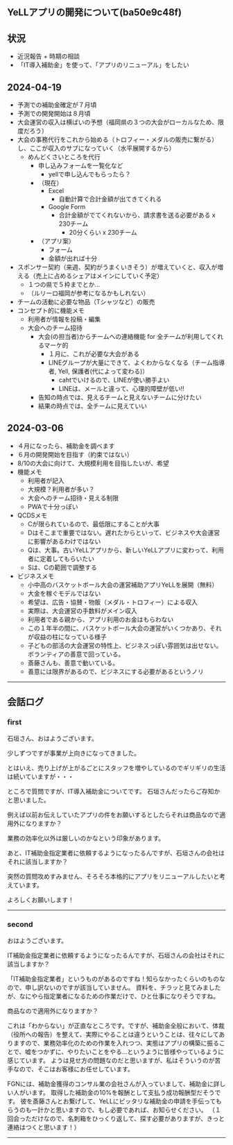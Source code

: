 YeLLアプリの開発について(ba50e9c48f)
---

## 状況
- 近況報告 + 時期の相談
- 「IT導入補助金」を使って、「アプリのリニューアル」をしたい

## 2024-04-19
- 予測での補助金確定が７月頃
- 予測での開発開始は８月頃
- 大会運営の収入は横ばいの予想（福岡県の３つの大会がローカルなため、限度だろう）
- 大会の事務代行をこれから始める（トロフィー・メダルの販売に繋がる）し、ここが収入のサブになっていく（水平展開するから）
  - めんどくさいところを代行
    - 申し込みフォームを一覧化など
      - yellで申し込んでもらったら？
    - （現在）
      - Excel
        - 自動計算で合計金額が出てきてくれる
      - Google Form
        - 合計金額がでてくれないから、請求書を送る必要がある x 230チーム
          - 20分くらい x 230チーム
    - （アプリ案）
      - フォーム
      - 金額が出れば十分
- スポンサー契約（来週、契約がうまくいきそう）が増えていくと、収入が増える（売上に占めるシェアはメインにしていく予定）
  - １つの県で５枠までとか...
  - （ルリーロ福岡が参考になるかもしれない）
- チームの活動に必要な物品（Tシャツなど）の販売
- コンセプト的に機能メモ
  - 利用者が情報を投稿・編集
  - 大会へのチーム招待
    - 大会(の担当者)からチームへの連絡機能 for 全チームが利用してくれるマーケ的
      - １月に、これが必要な大会がある
      - LINEグループが大量にできて、よくわからなくなる（チーム指導者, Yell, 保護者(代によって変わる)）
        - cahtでいけるので、LINEが使い勝手よい
        - LINEは、メールと違って、心理的障壁が低い!!
    - 告知の時点では、見えるチームと見えないチームに分けたい
    - 結果の時点では、全チームに見えていい


## 2024-03-06
- ４月になったら、補助金を調べます
- ６月の開発開始を目指す（約束ではない）
- 8/10の大会に向けて、大規模利用を目指したいが、希望
- 機能メモ
  - 利用者が記入
  - 大規模？利用者が多い？
  - 大会へのチーム招待・見える制限
  - PWAで十分っぽい
- QCDSメモ
  - Cが限られているので、最低限にすることが大事
  - Dはそこまで重要ではない。遅れたからといって、ビジネスや大会運営に影響があるわけではない
  - Qは、大事。古いYeLLアプリから、新しいYeLLアプリに変わって、利用者に定着してもらいたい
  - Sは、Cの範囲で調整する
- ビジネスメモ
  - 小中高のバスケットボール大会の運営補助アプリYeLLを展開（無料）
  - 大金を稼ぐモデルではない
  - 希望は、広告・協賛・物販（メダル・トロフィー）による収入
  - 実際は、大会運営の手数料がメイン収入
  - 利用者である親から、アプリ利用のお金はもらわない
  - この１年半の間に、バスケットボール大会の運営がいくつかあり、それが収益の柱になっている様子
  - 子どもの部活の大会運営の特性上、ビジネスっぽい雰囲気は出せない。ボランティアの善意で回っている。
  - 斎藤さんも、善意で動いている。
  - 善意には限界があるので、ビジネスにする必要があるというノリ

---
## 会話ログ
### first
石垣さん、おはようございます。

少しずつですが事業が上向きになってきました。

とはいえ、売り上げが上がるごとにスタッフを増やしているのでギリギリの生活は続いていますが・・・

ところで質問ですが、IT導入補助金についてです。
石垣さんだったらご存知かと思いました。

例えば以前お伝えしていたアプリの件をお願いするとしたらそれは商品なので適用外になりますか？

業務の効率化以外は厳しいのかなという印象があります。

あと、IT補助金指定業者に依頼するようになったるんですが、石垣さんの会社はそれに該当しますか？


突然の質問攻めすみません、そろそろ本格的にアプリをリニューアルしたいと考えています。

よろしくお願いします！

---
### second
おはようございます。

IT補助金指定業者に依頼するようになったるんですが、石垣さんの会社はそれに該当しますか？

「IT補助金指定業者」というものがあるのですね！知らなかったくらいのものなので、申し訳ないのですが該当していません。
資料を、チラッと見てみましたが、なにやら指定業者になるための作業だけで、ひと仕事になりそうですね。

商品なので適用外になりますか？

これは「わからない」が正直なところです。ですが、補助金全般において、体裁（役所への報告）を整えて、実際にやることは違うということは、往々にしてありますので、業務効率化のための作業を入れつつ、実態はアプリの構築に振ることで、嘘をつかずに、やりたいことをやる...というように皆様やっているように感じています。
ようは見せ方の問題なのだと思いますが、私はそういうのが苦手なので、そこはお客様にお任せしています。

FGNには、補助金獲得のコンサル業の会社さんが入っていまして、補助金に詳しい人がいます。
取得した補助金の10%を報酬として支払う成功報酬型だそうです。
彼を斎藤さんとお繋げして、YeLLにピッタリな補助金の申請を手伝ってもらうのも一計かと思いますので、もし必要であれば、お知らせください。
（１回会っただけなので、名刺箱をひっくり返して、探す必要がありますが、きっと連絡はつくと思います！）

---


